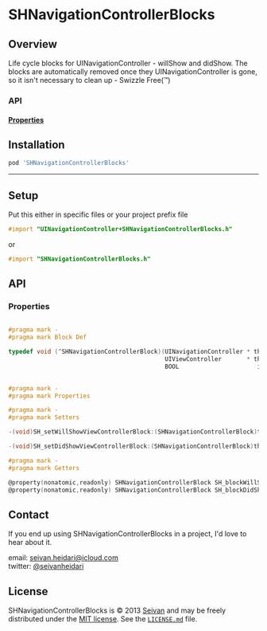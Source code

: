 SHNavigationControllerBlocks
==========

Overview
--------
Life cycle blocks for UINavigationController - willShow and didShow. 
The blocks are automatically removed once they UINavigationController is gone, so it isn't necessary to clean up - Swizzle Free(™)

### API

#### [Properties](https://github.com/seivan/SHNavigationControllerBlocks#properties-1)


Installation
------------

```ruby
pod 'SHNavigationControllerBlocks'
```

***

Setup
-----

Put this either in specific files or your project prefix file

```objective-c
#import "UINavigationController+SHNavigationControllerBlocks.h"
```
or
```objective-c
#import "SHNavigationControllerBlocks.h"
```

API
-----

### Properties

```objective-c

#pragma mark -
#pragma mark Block Def

typedef void (^SHNavigationControllerBlock)(UINavigationController * theNavigationController,
                                            UIViewController       * theViewController,
                                            BOOL                      isAnimated);

                                            
#pragma mark -
#pragma mark Properties

#pragma mark -
#pragma mark Setters

-(void)SH_setWillShowViewControllerBlock:(SHNavigationControllerBlock)theBlock;

-(void)SH_setDidShowViewControllerBlock:(SHNavigationControllerBlock)theBlock;

#pragma mark -
#pragma mark Getters

@property(nonatomic,readonly) SHNavigationControllerBlock SH_blockWillShowViewController;
@property(nonatomic,readonly) SHNavigationControllerBlock SH_blockDidShowViewController;
```


Contact
-------

If you end up using SHNavigationControllerBlocks in a project, I'd love to hear about it.

email: [seivan.heidari@icloud.com](mailto:seivan.heidari@icloud.com)  
twitter: [@seivanheidari](https://twitter.com/seivanheidari)

## License

SHNavigationControllerBlocks is © 2013 [Seivan](http://www.github.com/seivan) and may be freely
distributed under the [MIT license](http://opensource.org/licenses/MIT).
See the [`LICENSE.md`](https://github.com/seivan/SHNavigationControllerBlocks/blob/master/LICENSE.md) file.

